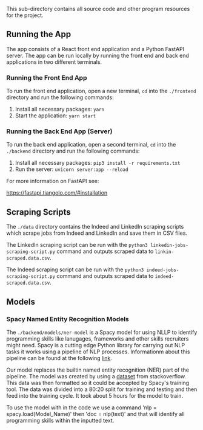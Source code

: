 This sub-directory contains all source code and other program resources for the project.

## Running the App
The app consists of a React front end application and a Python FastAPI server. The app can be run locally by running the front end and back end applications in two different terminals.

### Running the Front End App

To run the front end application, open a new terminal, `cd` into the `./frontend` directory and run the following commands:

1. Install all necessary packages: `yarn`
2. Start the application: `yarn start`

### Running the Back End App (Server)

To run the back end application, open a second terminal, `cd` into the `./backend` directory and run the following commands:

1. Install all necessary packages: `pip3 install -r requirements.txt`
2. Run the server: `uvicorn server:app --reload`

For more information on FastAPI see:

https://fastapi.tiangolo.com/#installation

## Scraping Scripts
The `./data` directory contains the Indeed and LinkedIn scraping scripts which scrape jobs from Indeed and LinkedIn and save them in CSV files. 

The LinkedIn scraping script can be run with the `python3 linkedin-jobs-scraping-script.py` command and outputs scraped data to `linkin-scraped.data.csv`.

The Indeed scraping script can be run with the `python3 indeed-jobs-scraping-script.py` command and outputs scraped data to `indeed-scraped.data.csv`.

## Models
### Spacy Named Entity Recognition Models
The `./backend/models/ner-model` is a Spacy model for using NLLP to identify programming skills like lanugages, frameworks and other skills recruiters might need. Spacy is a cutting edge Python library for carrying out NLP tasks it works using a pipeline of NLP processes. Informationm about this pipeline can be found at the following [link](https://spacy.io/usage/processing-pipelines).

Our model replaces the builtin named entity recognition (NER) part of the pipeline. The model was created by using a [dataset](https://www.kaggle.com/stackoverflow/stacksample) from stackoverflow. This data was then formatted so it could be accepted by Spacy's training tool. The data was divided into a 80:20 split for training and testing and then feed into the training cycle. It took about 5 hours for the model to train.

To use the model with in the code we use a command 'nlp = spacy.load(Model_Name)' then 'doc = nlp(text)' and that will identify all programming skills within the inputted text. 
